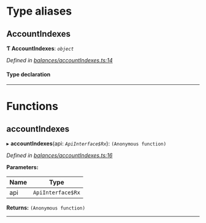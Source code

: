 

# Type aliases

<a id="accountindexes"></a>

##  AccountIndexes

**Ƭ AccountIndexes**: *`object`*

*Defined in [balances/accountIndexes.ts:14](https://github.com/polkadot-js/api/blob/a69cff1/packages/api-derive/src/balances/accountIndexes.ts#L14)*

#### Type declaration

[index: `string`]: `AccountIndex`

___

# Functions

<a id="accountindexes-1"></a>

##  accountIndexes

▸ **accountIndexes**(api: *`ApiInterface$Rx`*): `(Anonymous function)`

*Defined in [balances/accountIndexes.ts:16](https://github.com/polkadot-js/api/blob/a69cff1/packages/api-derive/src/balances/accountIndexes.ts#L16)*

**Parameters:**

| Name | Type |
| ------ | ------ |
| api | `ApiInterface$Rx` |

**Returns:** `(Anonymous function)`

___

